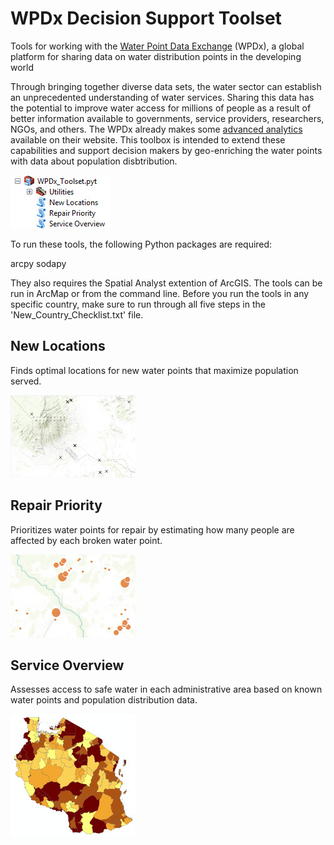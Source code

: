 # WPDx Decision Support Toolset

Tools for working with the [Water Point Data Exchange](https://www.waterpointdata.org/) (WPDx), a global platform for sharing data on water distribution points in the developing world

 Through bringing together diverse data sets, the water sector can establish an unprecedented understanding of water services. Sharing this data has the potential to improve water access for millions of people as a result of better information available to governments, service providers, researchers, NGOs, and others. The WPDx already makes some [advanced analytics](https://data.waterpointdata.org/view/cn6c-zc2q) available on their website. This toolbox is intended to extend these capabilities and support decision makers by geo-enriching the water points with data about population disbtribution.
 
 ![WPDx Toolset in ArcCatalog](/Data/Screenshots/Screenshot.jpg)
 
To run these tools, the following Python packages are required:

arcpy
sodapy 

They also requires the Spatial Analyst extention of ArcGIS. The tools can be run in ArcMap or from the command line. Before you run the tools in any specific country, make sure to run through all five steps in the 'New_Country_Checklist.txt' file.

 
## New Locations

Finds optimal locations for new water points that maximize population served.	

 ![New Locations](/Data/Screenshots/Screenshot1.jpg)		   
						   
## Repair Priority
   
Prioritizes water points for repair by estimating how many people are affected by each broken water point.

 ![Repair Priority](/Data/Screenshots/Screenshot2.jpg)

## Service Overview

Assesses access to safe water in each administrative area based on known water points and population distribution data.

 ![Service Overview](/Data/Screenshots/Screenshot3.jpg)


